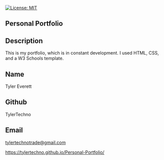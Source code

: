 [![License: MIT](https://img.shields.io/badge/License-MIT-yellow.svg)](https://opensource.org/licenses/MIT)
  
## Personal Portfolio

## Description
This is my portfolio, which is in constant development. I used HTML, CSS, and a W3 Schools template.

## Name
Tyler Everett

## Github
TylerTechno

## Email
tylertechnotrade@gmail.com

https://tylertechno.github.io/Personal-Portfolio/